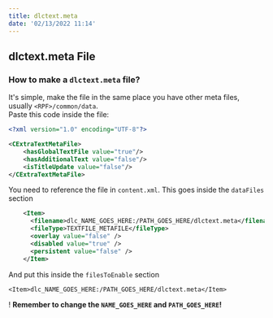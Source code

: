 ```yaml
---
title: dlctext.meta
date: '02/13/2022 11:14'
---
```


## dlctext.meta File

### How to make a `dlctext.meta` file?
It's simple, make the file in the same place you have other meta files, usually `<RPF>/common/data`.
<br>Paste this code inside the file:
```xml
<?xml version="1.0" encoding="UTF-8"?>

<CExtraTextMetaFile>
	<hasGlobalTextFile value="true"/>
	<hasAdditionalText value="false"/>
	<isTitleUpdate value="false"/>
</CExtraTextMetaFile>
```
You need to reference the file in `content.xml`. This goes inside the `dataFiles` section
```xml
    <Item>
      <filename>dlc_NAME_GOES_HERE:/PATH_GOES_HERE/dlctext.meta</filename>
      <fileType>TEXTFILE_METAFILE</fileType>
      <overlay value="false" />
      <disabled value="true" />
      <persistent value="false" />
    </Item>
```
And put this inside the `filesToEnable` section
```
<Item>dlc_NAME_GOES_HERE:/PATH_GOES_HERE/dlctext.meta</Item>
```
! **Remember to change the `NAME_GOES_HERE`  and `PATH_GOES_HERE`!**